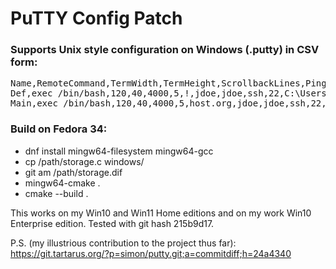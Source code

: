PuTTY Config Patch
==================

### Supports Unix style configuration on Windows (.putty) in CSV form:

<pre>
Name,RemoteCommand,TermWidth,TermHeight,ScrollbackLines,PingInterval,HostName,UserName,LocalUserName,Protocol,PortNumber,PublicKeyFile,
Def,exec /bin/bash,120,40,4000,5,!,jdoe,jdoe,ssh,22,C:\Users\jdoe\OneDrive\id.ppk,
Main,exec /bin/bash,120,40,4000,5,host.org,jdoe,jdoe,ssh,22,C:\Users\jdoe\OneDrive\id.ppk,
</pre>

### Build on Fedora 34:

* dnf install mingw64-filesystem mingw64-gcc
* cp /path/storage.c windows/
* git am /path/storage.dif
* mingw64-cmake .
* cmake --build .

This works on my Win10 and Win11 Home editions
and on my work Win10 Enterprise edition.
Tested with git hash 215b9d17.

P.S. (my illustrious contribution to the project thus far):<br>
https://git.tartarus.org/?p=simon/putty.git;a=commitdiff;h=24a4340
